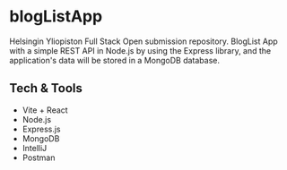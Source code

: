 # blogListApp

Helsingin Yliopiston Full Stack Open submission repository. BlogList App with a simple REST API in Node.js by using the Express library, and the application's data will be stored in a MongoDB database.

## Tech & Tools 

- Vite + React
- Node.js
- Express.js
- MongoDB
- IntelliJ
- Postman

<!--
- - Render
    -->
